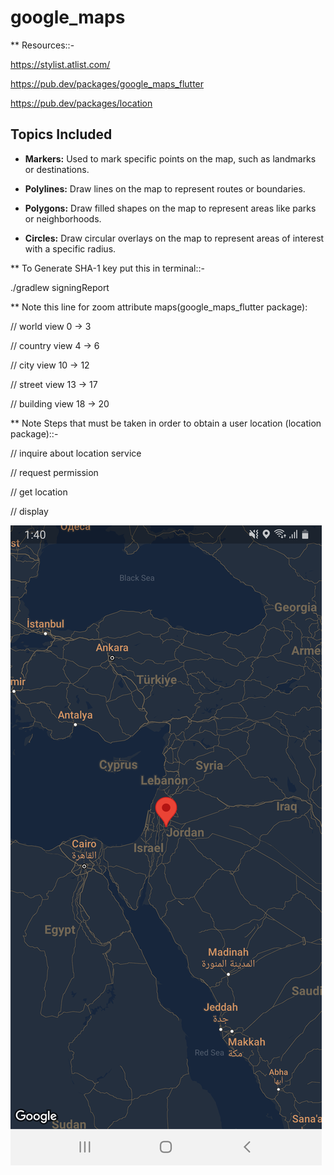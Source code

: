 # google_maps

** Resources::-

https://stylist.atlist.com/

https://pub.dev/packages/google_maps_flutter

https://pub.dev/packages/location

## Topics Included

- **Markers:** Used to mark specific points on the map, such as landmarks or destinations.

- **Polylines:** Draw lines on the map to represent routes or boundaries.

- **Polygons:** Draw filled shapes on the map to represent areas like parks or neighborhoods.

- **Circles:** Draw circular overlays on the map to represent areas of interest with a specific radius.


** To Generate SHA-1 key put this in terminal::-

./gradlew signingReport



** Note this line for zoom attribute maps(google_maps_flutter package):

// world view 0 -> 3

// country view 4 -> 6

// city view 10 -> 12

// street view 13 -> 17

// building view 18 -> 20


** Note Steps that must be taken in order to obtain a user location (location package)::-

// inquire about location service

// request permission

// get location

// display



![Code Snippet](assets/images/screenshot-1708342812531.png)
